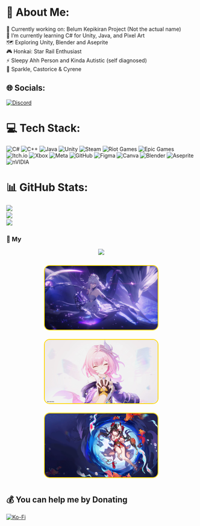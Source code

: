 # 💫 About Me:
🔭 Currently working on: Belum Kepikiran Project (Not the actual name)<br>🌱 I’m currently learning C# for Unity, Java, and Pixel Art<br>🗺️ Exploring Unity, Blender and Aseprite<br>🎮 Honkai: Star Rail Enthusiast<br>⚡ Sleepy Ahh Person and Kinda Autistic (self diagnosed)<br>💍 Sparkle, Castorice & Cyrene


## 🌐 Socials:
[![Discord](https://img.shields.io/badge/Discord-%237289DA.svg?logo=discord&logoColor=white)](https://discord.com/users/704159926355755011) 

# 💻 Tech Stack:
![C#](https://img.shields.io/badge/c%23-%23239120.svg?style=for-the-badge&logo=csharp&logoColor=white) ![C++](https://img.shields.io/badge/c++-%2300599C.svg?style=for-the-badge&logo=c%2B%2B&logoColor=white) ![Java](https://img.shields.io/badge/java-%23ED8B00.svg?style=for-the-badge&logo=openjdk&logoColor=white) ![Unity](https://img.shields.io/badge/unity-%23000000.svg?style=for-the-badge&logo=unity&logoColor=white) ![Steam](https://img.shields.io/badge/steam-%23000000.svg?style=for-the-badge&logo=steam&logoColor=white) ![Riot Games](https://img.shields.io/badge/riotgames-D32936.svg?style=for-the-badge&logo=riotgames&logoColor=white) ![Epic Games](https://img.shields.io/badge/epicgames-%23313131.svg?style=for-the-badge&logo=epicgames&logoColor=white) ![Itch.io](https://img.shields.io/badge/Itch-%23FF0B34.svg?style=for-the-badge&logo=Itch.io&logoColor=white) ![Xbox](https://img.shields.io/badge/xbox-%23107C10.svg?style=for-the-badge&logo=xbox&logoColor=white) ![Meta](https://img.shields.io/badge/Meta-%230467DF.svg?style=for-the-badge&logo=Meta&logoColor=white) ![GitHub](https://img.shields.io/badge/github-%23121011.svg?style=for-the-badge&logo=github&logoColor=white) ![Figma](https://img.shields.io/badge/figma-%23F24E1E.svg?style=for-the-badge&logo=figma&logoColor=white) ![Canva](https://img.shields.io/badge/Canva-%2300C4CC.svg?style=for-the-badge&logo=Canva&logoColor=white) ![Blender](https://img.shields.io/badge/blender-%23F5792A.svg?style=for-the-badge&logo=blender&logoColor=white) ![Aseprite](https://img.shields.io/badge/Aseprite-FFFFFF?style=for-the-badge&logo=Aseprite&logoColor=#7D929E) ![nVIDIA](https://img.shields.io/badge/nVIDIA-%2376B900.svg?style=for-the-badge&logo=nVIDIA&logoColor=white)
# 📊 GitHub Stats:
![](https://github-readme-stats.vercel.app/api?username=erwush&theme=dark&hide_border=false&include_all_commits=true&count_private=true)<br/>
![](https://nirzak-streak-stats.vercel.app/?user=erwush&theme=dark&hide_border=false)<br/>
![](https://github-readme-stats.vercel.app/api/top-langs/?username=erwush&theme=dark&hide_border=false&include_all_commits=true&count_private=true&layout=compact)

### 💍 My
<p align="center">
  <!-- Banner Kutipan -->
  <img src="https://quotes-github-readme.vercel.app/api?type=horizontal&theme=radical&quote=Setialah%20dengan%20dua%20dimensi,%20sampai%20bertemu%20yang%20asli." />
</p>

<p align="center">
  <!-- Tiga gambar sejajar -->
  <img src="https://raw.githubusercontent.com/erwush/erwush/main/Castorice.png" 
       width="300" 
       style="border: 2px solid gold; border-radius: 15px; margin: 10px;">
  <img src="https://raw.githubusercontent.com/erwush/erwush/main/Cyrene.png" 
       width="300" 
       style="border: 2px solid gold; border-radius: 15px; margin: 10px;">
  <img src="https://raw.githubusercontent.com/erwush/erwush/main/Sparkle.png" 
       width="300" 
       style="border: 2px solid gold; border-radius: 15px; margin: 10px;">
</p>


  ## 💰 You can help me by Donating
  [![Ko-Fi](https://img.shields.io/badge/Ko--fi-F16061?style=for-the-badge&logo=ko-fi&logoColor=white)](https://ko-fi.com/Erwush) 

  
<!-- Proudly created with GPRM ( https://gprm.itsvg.in ) -->
